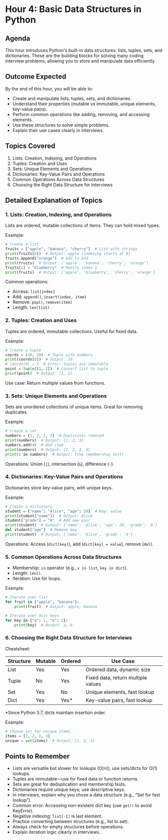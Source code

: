 # Hour 4: Basic Data Structures in Python

## Agenda
This hour introduces Python's built-in data structures: lists, tuples, sets, and dictionaries. These are the building blocks for solving many coding interview problems, allowing you to store and manipulate data efficiently.

## Outcome Expected
By the end of this hour, you will be able to:
- Create and manipulate lists, tuples, sets, and dictionaries.
- Understand their properties (mutable vs immutable, unique elements, key-value pairs).
- Perform common operations like adding, removing, and accessing elements.
- Use these structures to solve simple problems.
- Explain their use cases clearly in interviews.

## Topics Covered
1. Lists: Creation, Indexing, and Operations
2. Tuples: Creation and Uses
3. Sets: Unique Elements and Operations
4. Dictionaries: Key-Value Pairs and Operations
5. Common Operations Across Data Structures
6. Choosing the Right Data Structure for Interviews

## Detailed Explanation of Topics

### 1. Lists: Creation, Indexing, and Operations
Lists are ordered, mutable collections of items. They can hold mixed types.

Example:
```python
# Create a list
fruits = ["apple", "banana", "cherry"]  # List with strings
print(fruits[0])  # Output: apple (indexing starts at 0)
fruits.append("orange")  # Add to end
print(fruits)  # Output: ['apple', 'banana', 'cherry', 'orange']
fruits[1] = "blueberry"  # Modify index 1
print(fruits)  # Output: ['apple', 'blueberry', 'cherry', 'orange']
```

Common operations:
- Access: `list[index]`
- Add: `append()`, `insert(index, item)`
- Remove: `pop()`, `remove(item)`
- Length: `len(list)`

### 2. Tuples: Creation and Uses
Tuples are ordered, immutable collections. Useful for fixed data.

Example:
```python
# Create a tuple
coords = (10, 20)  # Tuple with numbers
print(coords[0])  # Output: 10
# coords[0] = 5  # Error: tuples are immutable
point = tuple([1, 2])  # Convert list to tuple
print(point)  # Output: (1, 2)
```

Use case: Return multiple values from functions.

### 3. Sets: Unique Elements and Operations
Sets are unordered collections of unique items. Great for removing duplicates.

Example:
```python
# Create a set
numbers = {1, 2, 2, 3}  # Duplicates removed
print(numbers)  # Output: {1, 2, 3}
numbers.add(4)  # Add item
print(numbers)  # Output: {1, 2, 3, 4}
print(2 in numbers)  # Output: True (membership test)
```

Operations: Union (`|`), intersection (`&`), difference (`-`).

### 4. Dictionaries: Key-Value Pairs and Operations
Dictionaries store key-value pairs, with unique keys.

Example:
```python
# Create a dictionary
student = {"name": "Alice", "age": 20}  # Key: value
print(student["name"])  # Output: Alice
student["grade"] = "A"  # Add new pair
print(student)  # Output: {'name': 'Alice', 'age': 20, 'grade': 'A'}
del student["age"]  # Remove key
print(student)  # Output: {'name': 'Alice', 'grade': 'A'}
```

Operations: Access (`dict[key]`), add (`dict[key] = value`), remove (`del`).

### 5. Common Operations Across Data Structures
- Membership: `in` operator (e.g., `x in list`, `key in dict`).
- Length: `len()`.
- Iteration: Use for loops.

Example:
```python
# Iterate over list
for fruit in ["apple", "banana"]:
    print(fruit)  # Output: apple, banana

# Iterate over dict keys
for key in {"a": 1, "b": 2}:
    print(key)  # Output: a, b
```

### 6. Choosing the Right Data Structure for Interviews
Cheatsheet:

| Structure | Mutable | Ordered | Use Case |
|-----------|---------|---------|----------|
| List      | Yes     | Yes     | Ordered data, dynamic size |
| Tuple     | No      | Yes     | Fixed data, return multiple values |
| Set       | Yes     | No      | Unique elements, fast lookup |
| Dict      | Yes     | Yes*    | Key-value pairs, fast lookup |

*Since Python 3.7, dicts maintain insertion order.

Example:
```python
# Choose set for unique items
items = [1, 2, 2, 3]
unique = set(items)  # Output: {1, 2, 3}
```

## Points to Remember
- Lists are versatile but slower for lookups (O(n)); use sets/dicts for O(1) lookups.
- Tuples are immutable—use for fixed data or function returns.
- Sets are great for deduplication and membership tests.
- Dictionaries require unique keys; use descriptive keys.
- In interviews, explain why you chose a data structure (e.g., “Set for fast lookup”).
- Common error: Accessing non-existent dict key (use `get()` to avoid KeyError).
- Negative indexing: `list[-1]` is last element.
- Practice converting between structures (e.g., list to set).
- Always check for empty structures before operations.
- Explain iteration logic clearly in interviews.
